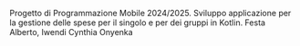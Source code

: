 Progetto di Programmazione Mobile 2024/2025.
Sviluppo applicazione per la gestione delle spese per il singolo e per dei gruppi in Kotlin.
Festa Alberto, Iwendi Cynthia Onyenka
